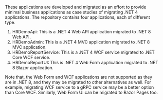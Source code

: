 These applications are developed and migrated as an effort to provide minimal business applications as case studies of migrating .NET 4 applications. The repository contains four applications, each of different type.

1. HRDemoApi: This is a .NET 4 Web API application migrated to .NET 8 Web API.
2. HRDemoAdmin: This is a .NET 4 MVC application migrated to .NET 8 MVC application.
3. HRDemoReportService: This is a .NET 4 WCF service migrated to .NET Core WCF service.
4. HRDemoReportUI: This is .NET 4 Web Form application migrated to .NET 8 Blazor application.

Note that, the Web Form and WCF applications are not supported as they are in .NET 8, and they may be migrated to other alternatives as well. For example, migrating WCF service to a gRPC service may be a better option than Core WCF. Similarly, Web Form UI can be migrated to Razor Pages too.
